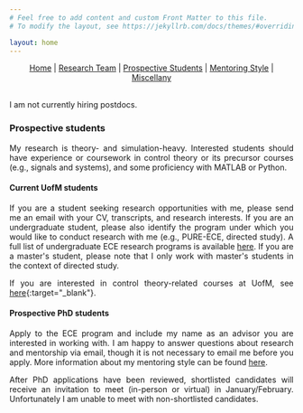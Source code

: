 ```yaml
---
# Feel free to add content and custom Front Matter to this file.
# To modify the layout, see https://jekyllrb.com/docs/themes/#overriding-theme-defaults

layout: home
---
```


<style>body {text-align: justify}</style>

<center>
<a href="./index.html">Home</a> | <a href="./team.html">Research Team</a> | <a href="./prospectives.html">Prospective Students</a> | <a href="./mentoring.html">Mentoring Style</a> | <a href="./miscellany.html">Miscellany</a>
</center>
<br>

I am not currently hiring postdocs.

### **Prospective students**

My research is theory- and simulation-heavy. Interested students should have experience or coursework in control theory or its precursor courses (e.g., signals and systems), and some proficiency with MATLAB or Python.

#### **Current UofM students**

If you are a student seeking research opportunities with me, please send me an email with your CV, transcripts, and research interests. If you are an undergraduate student, please also identify the program under which you would like to conduct research with me (e.g., PURE-ECE, directed study). A full list of undergraduate ECE research programs is available [here](https://ece.engin.umich.edu/academics/undergraduate/current-undergrad/undergrad-research/). If you are a master's student, please note that I only work with master's students in the context of directed study.

If you are interested in control theory-related courses at UofM, see [here](https://controls.engin.umich.edu/control-courses/){:target="_blank"}.

#### **Prospective PhD students**
Apply to the ECE program and include my name as an advisor you are interested in working with. I am happy to answer questions about research and mentorship via email, though it is not necessary to email me before you apply. More information about my mentoring style can be found <a href="./mentoring.html">here</a>. 

After PhD applications have been reviewed, shortlisted candidates will receive an invitation to meet (in-person or virtual) in January/February. Unfortunately I am unable to meet with non-shortlisted candidates.

